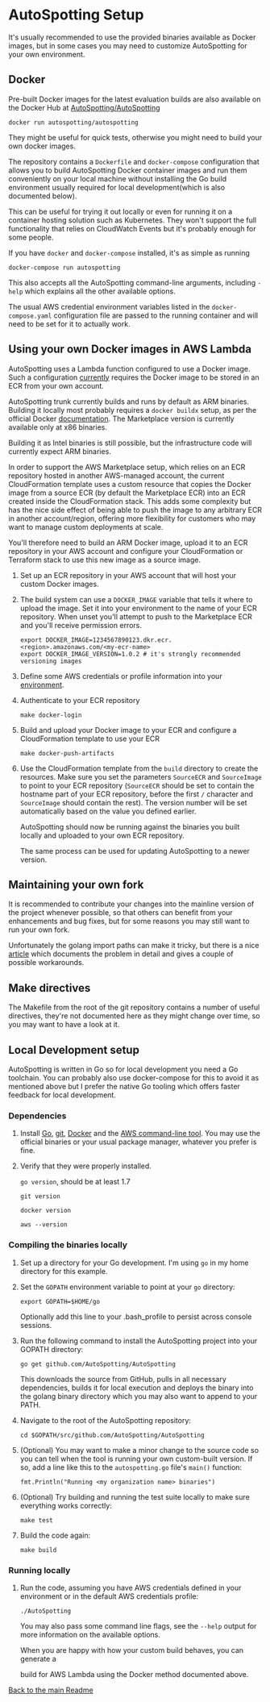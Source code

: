 # AutoSpotting Setup #

It's usually recommended to use the provided binaries available as Docker
images, but in some cases you may need to customize AutoSpotting for your own
environment.

## Docker ##

Pre-built Docker images for the latest evaluation builds are also available on
the Docker Hub at
[AutoSpotting/AutoSpotting](https://hub.docker.com/r/AutoSpotting/AutoSpotting/)

``` shell
docker run autospotting/autospotting
```

They might be useful for quick tests, otherwise you might need to build your own
docker images.

The repository contains a `Dockerfile` and `docker-compose` configuration that
allows you to build AutoSpotting Docker container images and run them
conveniently on your local machine without installing the Go build environment
usually required for local development(which is also documented below).

This can be useful for trying it out locally or even for running it on a
container hosting solution such as Kubernetes. They won't support the full
functionality that relies on CloudWatch Events but it's probably enough for some
people.

If you have `docker` and `docker-compose` installed, it's as simple as running

``` shell
docker-compose run autospotting
```

 This also accepts all the AutoSpotting command-line arguments, including
`-help` which explains all the other available options.

The usual AWS credential environment variables listed in the
`docker-compose.yaml` configuration file are passed to the running container and
will need to be set for it to actually work.

## Using your own Docker images in AWS Lambda ##

AutoSpotting uses a Lambda function configured to use a Docker image. Such a
configuration [currently](https://github.com/aws/containers-roadmap/issues/1281)
requires the Docker image to be stored in an ECR from your own account.

AutoSpotting trunk currently builds and runs by default as ARM binaries.
Building it locally most probably requires a `docker buildx` setup, as per the
official Docker
[documentation](https://docs.docker.com/buildx/working-with-buildx/). The
Marketplace version is currently available only at x86 binaries.

Building it as Intel binaries is still possible, but the infrastructure code
will currently expect ARM binaries.

In order to support the AWS Marketplace setup, which relies on an ECR repository
hosted in another AWS-managed account, the current CloudFormation template uses
a custom resource that copies the Docker image from a source ECR (by default the
Marketplace ECR) into an ECR created inside the CloudFormation stack. This adds
some complexity but has the nice side effect of being able to push the image to
any arbitrary ECR in another account/region, offering more flexibility for
customers who may want to manage custom deployments at scale.

You'll therefore need to build an ARM Docker image, upload it to an ECR
repository in your AWS account and configure your CloudFormation or Terraform
stack to use this new image as a source image.

1. Set up an ECR repository in your AWS account that will host your custom
   Docker images.

2. The build system can use a `DOCKER_IMAGE` variable that tells it where to
   upload the image. Set it into your environment to the name of your ECR
   repository. When unset you'll attempt to push to the Marketplace ECR and
   you'll receive permission errors.

   ``` shell
   export DOCKER_IMAGE=1234567890123.dkr.ecr.<region>.amazonaws.com/<my-ecr-name>
   export DOCKER_IMAGE_VERSION=1.0.2 # it's strongly recommended versioning images
   ```

3. Define some AWS credentials or profile information into your
   [environment](http://docs.aws.amazon.com/cli/latest/userguide/cli-chap-getting-started.html#cli-environment).

4. Authenticate to your ECR repository

   ```shell
   make docker-login
   ```

5. Build and upload your Docker image to your ECR and configure a CloudFormation
   template to use your ECR

   ``` shell
   make docker-push-artifacts
   ```

6. Use the CloudFormation template from the `build` directory to create the
   resources. Make sure you set the parameters `SourceECR` and `SourceImage` to
   point to your ECR repository (`SourceECR` should be set to contain the
   hostname part of your ECR repository, before the first `/` character and
   `SourceImage` should contain the rest). The version number will be set
   automatically based on the value you defined earlier.

   AutoSpotting should now be running against the binaries you built locally and
   uploaded to your own ECR repository.

   The same process can be used for updating AutoSpotting to a newer version.

## Maintaining your own fork ##

It is recommended to contribute your changes into the mainline version of the
project whenever possible, so that others can benefit from your enhancements and
bug fixes, but for some reasons you may still want to run your own fork.

Unfortunately the golang import paths can make it tricky, but there is a nice
[article](http://code.openark.org/blog/development/forking-golang-repositories-on-github-and-managing-the-import-path)
which documents the problem in detail and gives a couple of possible
workarounds.

## Make directives ##

The Makefile from the root of the git repository contains a number of useful
directives, they're not documented here as they might change over time, so you
may want to have a look at it.

## Local Development setup ##

AutoSpotting is written in Go so for local development you need a Go toolchain.
You can probably also use docker-compose for this to avoid it as mentioned above
but I prefer the native Go tooling which offers faster feedback for local
development.

### Dependencies ##

1. Install [Go](https://golang.org/dl/), [git](https://git-scm.com/downloads),
   [Docker](https://www.docker.com/) and the [AWS command-line
   tool](https://aws.amazon.com/cli/). You may use the official binaries or your
   usual package manager, whatever you prefer is fine.

1. Verify that they were properly installed.

   `go version`, should be at least 1.7

   `git version`

   `docker version`

   `aws --version`

### Compiling the binaries locally ##

1. Set up a directory for your Go development. I'm using `go` in my home
   directory for this example.

1. Set the `GOPATH` environment variable to point at your `go` directory:

   `export GOPATH=$HOME/go`

   Optionally add this line to your .bash_profile to persist across console
   sessions.

1. Run the following command to install the AutoSpotting project into your
   GOPATH directory:

   `go get github.com/AutoSpotting/AutoSpotting`

   This downloads the source from GitHub, pulls in all necessary dependencies,
   builds it for local execution and deploys the binary into the golang binary
   directory which you may also want to append to your PATH.

1. Navigate to the root of the AutoSpotting repository:

   `cd $GOPATH/src/github.com/AutoSpotting/AutoSpotting`

1. (Optional) You may want to make a minor change to the source code so you can
   tell when the tool is running your own custom-built version. If so, add a
   line like this to the `autospotting.go` file's `main()` function:

   `fmt.Println("Running <my organization name> binaries")`

1. (Optional) Try building and running the test suite locally to make sure
   everything works correctly:

   `make test`

1. Build the code again:

   `make build`

### Running locally ###

1. Run the code, assuming you have AWS credentials defined in your environment
   or in the default AWS credentials profile:

   `./AutoSpotting`

   You may also pass some command line flags, see the `--help` output for more
   information on the available options.

   When you are happy with how your custom build behaves, you can generate a

   build for AWS Lambda using the Docker method documented above.

[Back to the main Readme](./README.md)
